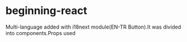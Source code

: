 # beginning-react
Multi-language added with i18next module(EN-TR Button).It was divided into components.Props used
